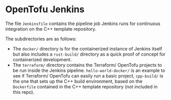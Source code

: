 # OpenTofu Jenkins
The file ``Jenkinsfile`` contains the pipeline job Jenkins runs for continuous integration on the C++ template repository.

The subdirectories are as follows:
- The ``docker/`` directory is for the containerized instance of Jenkins itself but also includes a ``rust-build/`` directory as a quick proof of concept for containerized development.
- The ``terraform/`` directory contains the Terraform/ OpenTofu projects to be run inside the Jenkins pipeline. ``hello-world-docker/`` is an example to see if Terraform/ OpenTofu can easily run a basic project, ``cpp-build/`` is the one that sets up the C++ build environment, based on the ``Dockerfile`` contained in the C++ template repository (not included in this repo).
